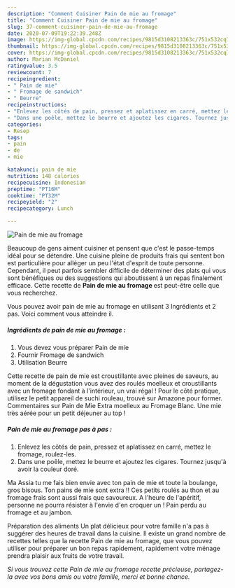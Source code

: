 ```yaml
---
description: "Comment Cuisiner Pain de mie au fromage"
title: "Comment Cuisiner Pain de mie au fromage"
slug: 37-comment-cuisiner-pain-de-mie-au-fromage
date: 2020-07-09T19:22:39.248Z
image: https://img-global.cpcdn.com/recipes/9815d3108213363c/751x532cq70/pain-de-mie-au-fromage-photo-principale-de-la-recette.jpg
thumbnail: https://img-global.cpcdn.com/recipes/9815d3108213363c/751x532cq70/pain-de-mie-au-fromage-photo-principale-de-la-recette.jpg
cover: https://img-global.cpcdn.com/recipes/9815d3108213363c/751x532cq70/pain-de-mie-au-fromage-photo-principale-de-la-recette.jpg
author: Marian McDaniel
ratingvalue: 3.5
reviewcount: 7
recipeingredient:
- " Pain de mie"
- " Fromage de sandwich"
- " Beurre"
recipeinstructions:
- "Enlevez les côtés de pain, pressez et aplatissez en carré, mettez le fromage, roulez-les."
- "Dans une poêle, mettez le beurre et ajoutez les cigares. Tournez jusqu&#39;à avoir la couleur doré."
categories:
- Resep
tags:
- pain
- de
- mie

katakunci: pain de mie 
nutrition: 148 calories
recipecuisine: Indonesian
preptime: "PT16M"
cooktime: "PT32M"
recipeyield: "2"
recipecategory: Lunch

---
```



![Pain de mie au fromage](https://img-global.cpcdn.com/recipes/9815d3108213363c/751x532cq70/pain-de-mie-au-fromage-photo-principale-de-la-recette.jpg)

Beaucoup de gens aiment cuisiner et pensent que c'est le passe-temps idéal pour se détendre. Une cuisine pleine de produits frais qui sentent bon est particulière pour alléger un peu l'état d'esprit de toute personne. Cependant, il peut parfois sembler difficile de déterminer des plats qui vous sont bénéfiques ou des suggestions qui aboutissent à un repas finalement efficace. Cette recette de <strong> Pain de mie au fromage </strong> est peut-être celle que vous recherchez.

<!--inarticleads1-->

Vous pouvez avoir pain de mie au fromage en utilisant 3 Ingrédients et 2 pas. Voici comment vous atteindre il.

##### Ingrédients de pain de mie au fromage :

1. Vous devez vous préparer  Pain de mie
1. Fournir  Fromage de sandwich
1. Utilisation  Beurre


Cette recette de pain de mie est croustillante avec pleines de saveurs, au moment de la dégustation vous avez des roulés moelleux et croustillants avec un fromage fondant à l&#39;intérieur, un vrai régal ! Pour le côté pratique, utilisez le petit appareil de suchi rouleau, trouvé sur Amazone pour former. Commentaires sur Pain de Mie Extra moelleux au Fromage Blanc. Une mie très aérée pour un petit déjeuner au top ! 

<!--inarticleads2-->

##### Pain de mie au fromage pas à pas :

1. Enlevez les côtés de pain, pressez et aplatissez en carré, mettez le fromage, roulez-les.
1. Dans une poêle, mettez le beurre et ajoutez les cigares. Tournez jusqu&#39;à avoir la couleur doré.


Ma Assia tu me fais bien envie avec ton pain de mie et toute la boulange, gros bisous. Ton pains de mie sont extra !! Ces petits roulés au thon et au fromage frais sont aussi frais que savoureux. A l&#39;heure de l&#39;apéritif, personne ne pourra résister à l&#39;envie d&#39;en croquer un ! Pain perdu au fromage et au jambon. 

<!--inarticleads1-->

<p>
Préparation des aliments Un plat délicieux pour votre famille n'a pas à suggérer des heures de travail dans la cuisine. Il existe un grand nombre de recettes telles que la recette Pain de mie au fromage, que vous pouvez utiliser pour préparer un bon repas rapidement, rapidement votre ménage prendra plaisir aux fruits de votre travail.
</p>

<p>
<i>Si vous trouvez cette Pain de mie au fromage recette précieuse, partagez-la avec vos bons amis ou votre famille, merci et bonne chance.</i>
</p>
